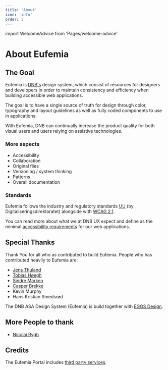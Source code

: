 ```yaml
---
title: 'About'
icon: 'info'
order: 3
---
```


import WelcomeAdvice from 'Pages/welcome-advice'

# About Eufemia

## The Goal

Eufemia is [DNB's](https://www.dnb.no/) design system, which consist of resources for designers and developers in order to maintain consistency and efficiency when building accessible web applications.

The goal is to have a single source of truth for design through color, typography and layout guidelines as well as fully coded components to use in applications.

With Eufemia, DNB can continually increase the product quality for both visual users and users relying on assistive technologies.

### More aspects

- Accessibility
- Collaboration
- Original files
- Versioning / system thinking
- Patterns
- Overall documentation

### Standards

Eufemia follows the industry and regulatory standards [UU](uu.difi.no) (by Digitaliseringsdirektoratet) alongside with [WCAG 2.1](www.w3.org/TR/WCAG21/).

You can read more about what we at DNB UX expect and define as the minimal [accessibility requirements](/uilib/usage/accessibility) for our web applications.

<WelcomeAdvice />

## Special Thanks

Thank You for all who as contributed to build Eufemia. People who has contributed heavily to Eufemia are:

- [Jens Thuland](https://dnb.enterprise.slack.com/user/@WE4QCR6PQ)
- [Tobias Høegh](https://dnb.enterprise.slack.com/user/@WE2M4E65N)
- [Sindre Marken](https://dnb.enterprise.slack.com/user/@WDUUEJNVC)
- [Casper Brekke](https://dnb.enterprise.slack.com/user/@WDU4VCEP5)
- Kevin Murphy
- Hans Kristian Smedsrød

The DNB ASA Design System (Eufemia) is build together with [EGGS Design](https://eggsdesign.com/).

## More People to thank

- [Nicolai Rygh](https://dnb.enterprise.slack.com/user/@WDY36GXKM)

## Credits

The Eufemia Portal includes [third party services](/design-system/credits).
